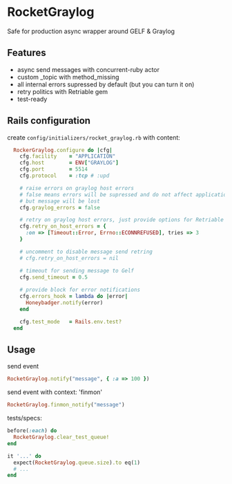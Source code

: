 # RocketGraylog

Safe for production async wrapper around GELF & Graylog 

## Features

- async send messages with concurrent-ruby actor
- custom _topic with method_missing
- all internal errors supressed by default (but you can turn it on)
- retry politics with Retriable gem
- test-ready

## Rails configuration

create `config/initializers/rocket_graylog.rb` with content:

```ruby 
  RockerGraylog.configure do |cfg|
    cfg.facility    = "APPLICATION"
    cfg.host        = ENV["GRAYLOG"]
    cfg.port        = 5514
    cfg.protocol    = :tcp # :upd

    # raise errors on graylog host errors 
    # false means errors will be supressed and do not affect application
    # but message will be lost
    cfg.graylog_errors = false 

    # retry on graylog host errors, just provide options for Retriable 
    cfg.retry_on_host_errors = {
      :on => [Timeout::Error, Errno::ECONNREFUSED], tries => 3
    }

    # uncomment to disable message send retring
    # cfg.retry_on_host_errors = nil

    # timeout for sending message to Gelf 
    cfg.send_timeout = 0.5
  
    # provide block for error notifications
    cfg.errors_hook = lambda do |error|
      Honeybadger.notify(error)
    end

    cfg.test_mode   = Rails.env.test?
  end
```

## Usage

send event
```ruby
RocketGraylog.notify("message", { :a => 100 })
```

send event with context: 'finmon'
```ruby
RocketGraylog.finmon_notify("message")
```

tests/specs:
```ruby
before(:each) do
  RocketGraylog.clear_test_queue!
end

it '...' do
  expect(RocketGraylog.queue.size).to eq(1)
  # ...
end
```
